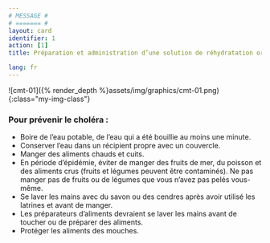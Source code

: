 ```yaml
---
# MESSAGE #
# ======= #
layout: card
identifier: 1
action: [1]
title: Préparation et administration d’une solution de réhydratation orale (SRO)

lang: fr
---
```


![cmt-01]({% render_depth %}assets/img/graphics/cmt-01.png){:class="my-img-class"}

### Pour prévenir le choléra :
- Boire de l’eau potable, de l’eau qui a été bouillie au moins une minute.
- Conserver l’eau dans un récipient propre avec un couvercle.
- Manger des aliments chauds et cuits.
- En période d’épidémie, éviter de manger des fruits de mer, du poisson et des aliments crus (fruits et légumes peuvent être contaminés). Ne pas manger pas de fruits ou de légumes que vous n’avez pas pelés vous-même.
- Se laver les mains avec du savon ou des cendres après avoir utilisé les latrines et avant de manger.
- Les préparateurs d’aliments devraient se laver les mains avant de toucher ou de préparer des aliments.
- Protéger les aliments des mouches.
